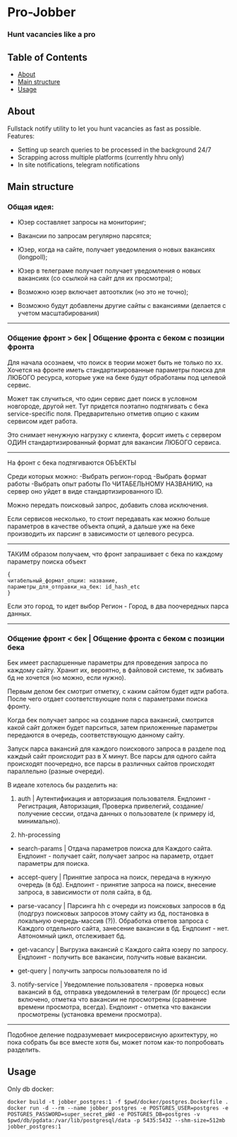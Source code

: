 # Pro-Jobber
### Hunt vacancies like a pro

## Table of Contents

- [About](#about)
- [Main structure](#structure)
- [Usage](#usage)

## About <a name = "about"></a>

Fullstack notify utility to let you hunt vacancies as fast as possible.
Features:
- Setting up search queries to be processed in the background 24/7
- Scrapping across multiple platforms (currently hhru only)
- In site notifications, telegram notifications

## Main structure <a name = "structure"></a>

### Общая идея:

- Юзер составляет запросы на мониторинг;
- Вакансии по запросам регулярно парсятся;
- Юзер, когда на сайте, получает уведомления о новых вакансиях (longpoll);
- Юзер в телеграме получает получает уведомления о новых вакансиях (со ссылкой на сайт для их просмотра);

- Возможно юзер включает автоотклик (но это не точно);
- Возможно будут добавлены другие сайты с вакансиями (делается с учетом масштабирования)

---

### Общение фронт > бек | Общение фронта с беком с позиции фронта

Для начала осознаем, что поиск в теории может быть не только по хх.
Хочется на фронте иметь стандартизированные параметры поиска для ЛЮБОГО ресурса, которые уже на беке будут обработаны под целевой сервис.

Может так случиться, что один сервис дает поиск в условном новгороде, другой нет.
Тут придется поэтапно подтягивать с бека service-specific поля.
Предварительно отметив опцию с каким сервисом идет работа.

Это снимает ненужную нагрузку с клиента, форсит иметь с сервером ОДИН стандартизированный формат для вакансии ЛЮБОГО сервиса.

---

На фронт с бека подтягиваются ОБЪЕКТЫ

Среди которых можно:
-Выбрать регион-город
-Выбрать формат работы
-Выбрать опыт работы
По ЧИТАБЕЛЬНОМУ НАЗВАНИЮ, на сервер оно уйдет в виде стандартизированного ID.

Можно передать поисковый запрос, добавить слова исключения.

Если сервисов несколько, то стоит передавать как можно больше параметров в качестве объекта опций, а дальше уже на беке производить их парсинг в зависимости от целевого ресурса.

---

ТАКИМ образом получаем, что фронт запрашивает с бека по каждому параметру поиска объект
```
{
читабельный_формат_опции: название,
параметры_для_отправки_на_бек: id_hash_etc
}
```

Если это город, то идет выбор Регион - Город, в два поочередных парса данных.

---

### Общение фронт < бек | Общение фронта с беком с позиции бека

Бек имеет распаршенные параметры для проведения запроса по каждому сайту. Хранит их, вероятно, в файловой системе, тк забивать бд не хочется (но можно, если нужно).

Первым делом бек смотрит отметку, с каким сайтом будет идти работа.
После чего отдает соответствующие поля с параметрами поиска фронту.

Когда бек получает запрос на создание парса вакансий, смотрится какой сайт должен будет парситься, затем приложенные параметры передаются в очередь, соответствующую данному сайту.

Запуск парса вакансий для каждого поискового запроса в разделе под каждый сайт происходит раз в X минут.
Все парсы для одного сайта происходят поочередно, все парсы в различных сайтов происходят параллельно (разные очереди).

В идеале хотелось бы разделить на:

1) auth | Аутентификация и авторизация пользователя.
Ендпоинт - Регистрация, Авторизация, Проверка привелегий, создание/получение сессии, отдача данных о пользователе (к примеру id, минимально).

2) hh-processing

- search-params | Отдача параметров поиска для Каждого сайта.
Ендпоинт - получает сайт, получает запрос на параметр, отдает параметры для поиска.

- accept-query | Принятие запроса на поиск, передача в нужную очередь (в бд).
Ендпоинт - принятие запроса на поиск, внесение запроса, в зависимости от поля сайта, в бд.

- parse-vacancy | Парсинга hh с очереди из поисковых запросов в бд (подгруз поисковых запросов этому сайту из бд, постановка в локальную очередь-массив (?)). Обработка ответов запроса с Каждого отдельного сайта, занесение вакансии в бд.
Ендпоинт - нет. Автономный цикл, отслеживает бд.

- get-vacancy | Выгрузка вакансий с Каждого сайта юзеру по запросу.
Ендпоинт - получить все вакансии, получить новые вакансии.

- get-query | получить запросы пользователя по id

3) notify-service | Уведомление пользователя - проверка новых вакансий в бд, отправка уведомлений в телеграм (бг процесс) если включено, отметка что вакансии не просмотрены (сравнение времени просмотра, всегда).
Ендпоинт - отметка что вакансии просмотрены (установка времени просмотра).


---

Подобное деление подразумевает микросервисную архитектуру, но пока собрать бы все вместе хотя бы, может потом как-то попробовать разделить.


## Usage <a name = "usage"></a>

Only db docker:

```
docker build -t jobber_postgres:1 -f $pwd/docker/postgres.Dockerfile .
docker run -d --rm --name jobber_postgres -e POSTGRES_USER=postgres -e POSTGRES_PASSWORD=super_secret_pWd -e POSTGRES_DB=postgres -v $pwd/db/pgdata:/var/lib/postgresql/data -p 5435:5432 --shm-size=512mb jobber_postgres:1
```